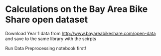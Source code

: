 # Calculations on the Bay Area Bike Share open dataset

Download Year 1 data from http://www.bayareabikeshare.com/open-data
and save to the same library with the scirpts

Run Data Preprocessing notebook first!
